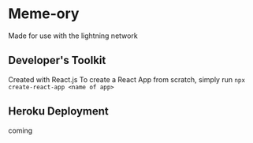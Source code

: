 # Meme-ory
Made for use with the lightning network

## Developer's Toolkit
Created with React.js
To create a React App from scratch, simply run `npx create-react-app <name of app>`

## Heroku Deployment
coming
